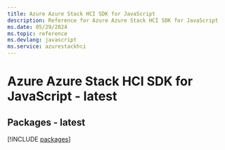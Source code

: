 ```yaml
---
title: Azure Azure Stack HCI SDK for JavaScript
description: Reference for Azure Azure Stack HCI SDK for JavaScript
ms.date: 05/29/2024
ms.topic: reference
ms.devlang: javascript
ms.service: azurestackhci
---
```

# Azure Azure Stack HCI SDK for JavaScript - latest
## Packages - latest
[!INCLUDE [packages](azure-stack-hci-index.md)]